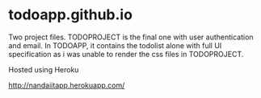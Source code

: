 # todoapp.github.io

Two project files. TODOPROJECT is the final one with user authentication and email. In TODOAPP, it contains the todolist alone with full UI specification as i was unable to render the css files in TODOPROJECT.

Hosted using Heroku

http://nandaiitapp.herokuapp.com/
